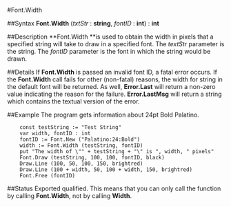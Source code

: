 
#Font.Width

##Syntax
**Font.Width** (*txtStr* : **string**, *fontID* : **int**) : **int**



##Description
**Font.Width **is used to obtain the width in pixels that a specified string will take to draw in a specified font. The *textStr* parameter is the string. The *fontID* parameter is the font in which the string would be drawn.



##Details
If **Font.Width** is passed an invalid font ID, a fatal error occurs. If the **Font.Width** call fails for other (non-fatal) reasons, the width for string in the default font will be returned. As well, **Error.Last** will return a non-zero value indicating the reason for the failure. **Error.LastMsg** will return a string which contains the textual version of the error.



##Example
The program gets information about 24pt Bold Palatino.



        const testString := "Test String"
        var width, fontID : int
        fontID := Font.New ("Palatino:24:Bold")
        width := Font.Width (testString, fontID)
        put "The width of \"" + testString + "\" is ", width, " pixels"
        Font.Draw (testString, 100, 100, fontID, black)
        Draw.Line (100, 50, 100, 150, brightred)
        Draw.Line (100 + width, 50, 100 + width, 150, brightred)
        Font.Free (fontID)
##Status
Exported qualified.
This means that you can only call the function by calling **Font.Width**, not by calling **Width**.


